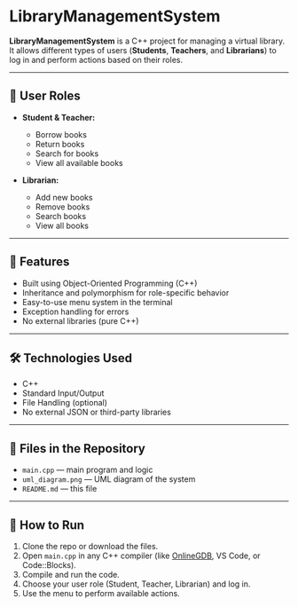 # LibraryManagementSystem

**LibraryManagementSystem** is a C++ project for managing a virtual library. It allows different types of users (**Students**, **Teachers**, and **Librarians**) to log in and perform actions based on their roles.

---

## 👥 User Roles

- **Student & Teacher:**
  - Borrow books
  - Return books
  - Search for books
  - View all available books

- **Librarian:**
  - Add new books
  - Remove books
  - Search books
  - View all books

---

## 🧾 Features

- Built using Object-Oriented Programming (C++)
- Inheritance and polymorphism for role-specific behavior
- Easy-to-use menu system in the terminal
- Exception handling for errors
- No external libraries (pure C++)

---

## 🛠️ Technologies Used

- C++
- Standard Input/Output
- File Handling (optional)
- No external JSON or third-party libraries

---

## 📂 Files in the Repository

- `main.cpp` — main program and logic
- `uml_diagram.png` — UML diagram of the system
- `README.md` — this file

---

## 🚀 How to Run

1. Clone the repo or download the files.
2. Open `main.cpp` in any C++ compiler (like [OnlineGDB](https://www.onlinegdb.com/), VS Code, or Code::Blocks).
3. Compile and run the code.
4. Choose your user role (Student, Teacher, Librarian) and log in.
5. Use the menu to perform available actions.


